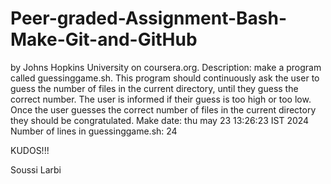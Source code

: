 # Peer-graded-Assignment-Bash-Make-Git-and-GitHub
by Johns Hopkins University on coursera.org. 
Description: make a program called guessinggame.sh. This program should continuously ask the user to guess the number of files in the current directory, until they guess the correct number. The user is informed if their guess is too high or too low. Once the user guesses the correct number of files in the current directory they should be congratulated. 
Make date: thu may 23 13:26:23 IST 2024 
Number of lines in guessinggame.sh: 24

KUDOS!!!

Soussi Larbi
